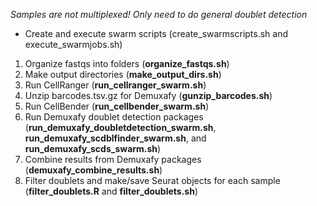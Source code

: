 *Samples are not multiplexed! Only need to do general doublet detection*

* Create and execute swarm scripts (create_swarmscripts.sh and execute_swarmjobs.sh)

1. Organize fastqs into folders (**organize_fastqs.sh**)
2. Make output directories (**make_output_dirs.sh**)
3. Run CellRanger (**run_cellranger_swarm.sh**)
4. Unzip barcodes.tsv.gz for Demuxafy (**gunzip_barcodes.sh**)
5. Run CellBender (**run_cellbender_swarm.sh**)
6. Run Demuxafy doublet detection packages (**run_demuxafy_doubletdetection_swarm.sh**, **run_demuxafy_scdblfinder_swarm.sh**, and **run_demuxafy_scds_swarm.sh**)
7. Combine results from Demuxafy packages (**demuxafy_combine_results.sh**)
8. Filter doublets and make/save Seurat objects for each sample (**filter_doublets.R** and **filter_doublets.sh**)

